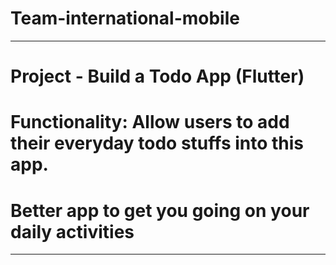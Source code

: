 # Team-international-mobile
---
# Project - Build a Todo App (Flutter)
# Functionality: Allow users to add their everyday todo stuffs into this app.
# Better app to get you going on your daily activities
---
